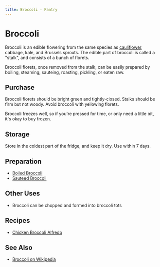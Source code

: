 ```yaml
---
title: Broccoli - Pantry
---
```


# Broccoli

Broccoli is an edible flowering from the same species as
[cauliflower](/pantry/cauliflower), cabbage, kale, and Brussels sprouts.
The edible part of broccoli is called a "stalk", and consists of a bunch
of florets.

Broccoli florets, once removed from the stalk, can be easily prepared by
boiling, steaming, sauteing, roasting, pickling, or eaten raw.

## Purchase

Broccoli florets should be bright green and tightly-closed. Stalks
should be firm but not woody. Avoid broccoli with yellowing florets.

Broccoli freezes well, so if you're pressed for time, or only need
a little bit, it's okay to buy frozen.

## Storage

Store in the coldest part of the fridge, and keep it dry. Use within
7 days.

## Preparation

* [Boiled Broccoli](boiled)
* [Sauteed Broccoli](saute)

## Other Uses

* Broccoli can be chopped and formed into broccoli tots

## Recipes

* [Chicken Broccoli Alfredo](/blog/2015/04/26/chicken-broccoli-alfredo)

## See Also

* [Broccoli on Wikipedia](https://en.wikipedia.org/wiki/Broccoli)

